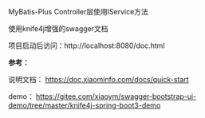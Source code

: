 MyBatis-Plus Controller层使用IService方法



使用knife4j增强的swagger文档

项目启动后访问：http://localhost:8080/doc.html

**参考：**

说明文档：
https://doc.xiaominfo.com/docs/quick-start

demo：
https://gitee.com/xiaoym/swagger-bootstrap-ui-demo/tree/master/knife4j-spring-boot3-demo